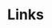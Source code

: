 ---
layout: links
title: Links
mathjax: false
comments: false
links:
  - name: ChrAlpha
    url: https://ichr.me
    avatar: https://cdn.jsdelivr.net/npm/chrdnx@1.0.10/img/head-found.png
  - name: ChrAlpha Blog
    url: https://blog.ichr.me
    avatar: https://cdn.jsdelivr.net/npm/chrdnx@1.0.10/img/head-found.png
  - name: Theme Cards GitHub
    url: https://github.com/ChrAlpha/hexo-theme-cards
    avatar: https://i1.wp.com/github.com/fluidicon.png
  - name: Theme Cards Docs
    url: https://github.com/ChrAlpha/hexo-theme-cards
    avatar: https://theme-cards.ichr.me/assets/icon/android-chrome-96x96.png
  - name: JalenChuh's Blog
    url: https://blog.jalenchuh.cn/
    avatar: https://rmt.dogedoge.com/fetch/royce/storage/avatar.png
  - name: NeroAsmar
    url: https://neroasmar.top/
    avatar: https://t.neroasmar.top/image/avatar.png
  - name: 若风
    url: https://loafing.cn/
    avatar: https://cdn.jsdelivr.net/gh/forliuyifei/forliuyifei.github.io.bak@master/img/lyf3.png
  
---